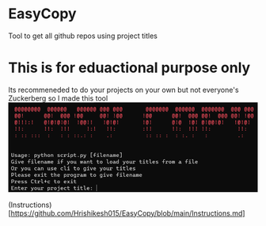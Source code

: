 # EasyCopy
Tool to get all github repos using project titles
# This is for eduactional purpose only
Its recommeneded to do your projects on your own but not everyone's Zuckerberg so I made this tool
![Screenshot](easycopy.png)

(Instructions) [https://github.com/Hrishikesh015/EasyCopy/blob/main/Instructions.md]
